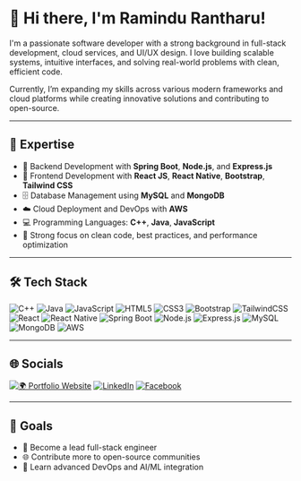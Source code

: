 # 👋 Hi there, I'm Ramindu Rantharu!

I'm a passionate software developer with a strong background in full-stack development, cloud services, and UI/UX design. I love building scalable systems, intuitive interfaces, and solving real-world problems with clean, efficient code.

Currently, I’m expanding my skills across various modern frameworks and cloud platforms while creating innovative solutions and contributing to open-source.

---

## 🚀 Expertise

- 🔧 Backend Development with **Spring Boot**, **Node.js**, and **Express.js**
- 🎨 Frontend Development with **React JS**, **React Native**, **Bootstrap**, **Tailwind CSS**
- 🗄️ Database Management using **MySQL** and **MongoDB**
- ☁️ Cloud Deployment and DevOps with **AWS**
- 💻 Programming Languages: **C++**, **Java**, **JavaScript**
- 🎯 Strong focus on clean code, best practices, and performance optimization

---

## 🛠️ Tech Stack

![C++](https://img.shields.io/badge/-C++-00599C?style=for-the-badge&logo=cplusplus&logoColor=white)
![Java](https://img.shields.io/badge/-Java-007396?style=for-the-badge&logo=java&logoColor=white)
![JavaScript](https://img.shields.io/badge/-JavaScript-F7DF1E?style=for-the-badge&logo=javascript&logoColor=black)
![HTML5](https://img.shields.io/badge/-HTML5-E34F26?style=for-the-badge&logo=html5&logoColor=white)
![CSS3](https://img.shields.io/badge/-CSS3-1572B6?style=for-the-badge&logo=css3)
![Bootstrap](https://img.shields.io/badge/-Bootstrap-7952B3?style=for-the-badge&logo=bootstrap&logoColor=white)
![TailwindCSS](https://img.shields.io/badge/-TailwindCSS-38B2AC?style=for-the-badge&logo=tailwind-css&logoColor=white)
![React](https://img.shields.io/badge/-React-61DAFB?style=for-the-badge&logo=react&logoColor=black)
![React Native](https://img.shields.io/badge/-React%20Native-20232A?style=for-the-badge&logo=react&logoColor=61DAFB)
![Spring Boot](https://img.shields.io/badge/-SpringBoot-6DB33F?style=for-the-badge&logo=spring-boot&logoColor=white)
![Node.js](https://img.shields.io/badge/-Node.js-339933?style=for-the-badge&logo=node.js&logoColor=white)
![Express.js](https://img.shields.io/badge/-Express.js-000000?style=for-the-badge&logo=express&logoColor=white)
![MySQL](https://img.shields.io/badge/-MySQL-4479A1?style=for-the-badge&logo=mysql&logoColor=white)
![MongoDB](https://img.shields.io/badge/-MongoDB-47A248?style=for-the-badge&logo=mongodb&logoColor=white)
![AWS](https://img.shields.io/badge/-AWS-232F3E?style=for-the-badge&logo=amazon-aws&logoColor=white)

---

## 🌐 Socials

[![🌍 Portfolio Website](https://img.shields.io/badge/-Portfolio-000?style=flat&logo=vercel&logoColor=white)](https://ramindurantharu.me/)
[![LinkedIn](https://img.shields.io/badge/-LinkedIn-0077B5?style=flat&logo=linkedin&logoColor=white)](https://www.linkedin.com/in/ramindu-rantharu-7262372ab/)
[![Facebook](https://img.shields.io/badge/-Facebook-1877F2?style=flat&logo=facebook&logoColor=white)](https://web.facebook.com/ramindu.rantharu)

---

## 📌 Goals

- 💼 Become a lead full-stack engineer
- 🌐 Contribute more to open-source communities
- 🚀 Learn advanced DevOps and AI/ML integration
